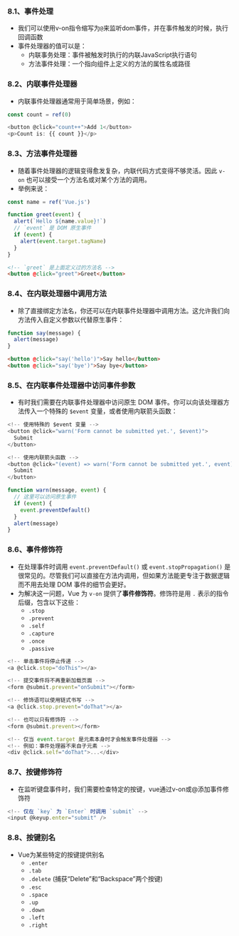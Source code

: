 ### 8.1、事件处理
+ 我们可以使用v-on指令缩写为`@`来监听dom事件，并在事件触发的时候，执行回调函数
+ 事件处理器的值可以是：
	+ 内联事务处理：事件被触发时执行的内联JavaScript执行语句
	+ 方法事件处理：一个指向组件上定义的方法的属性名或路径
### 8.2、内联事件处理器
+ 内联事件处理器通常用于简单场景，例如：
```js
const count = ref(0)

<button @click="count++">Add 1</button>
<p>Count is: {{ count }}</p>
```
### 8.3、方法事件处理器 
+ 随着事件处理器的逻辑变得愈发复杂，内联代码方式变得不够灵活。因此 `v-on` 也可以接受一个方法名或对某个方法的调用。
+ 举例来说：
```js
const name = ref('Vue.js')

function greet(event) {
  alert(`Hello ${name.value}!`)
  // `event` 是 DOM 原生事件
  if (event) {
    alert(event.target.tagName)
  }
}
```
```html
<!-- `greet` 是上面定义过的方法名 -->
<button @click="greet">Greet</button>
```
### 8.4、在内联处理器中调用方法
+ 除了直接绑定方法名，你还可以在内联事件处理器中调用方法。这允许我们向方法传入自定义参数以代替原生事件：
```js
function say(message) {
  alert(message)
}
```
```html
<button @click="say('hello')">Say hello</button>
<button @click="say('bye')">Say bye</button>
```
### 8.5、在内联事件处理器中访问事件参数
+ 有时我们需要在内联事件处理器中访问原生 DOM 事件。你可以向该处理器方法传入一个特殊的 `$event` 变量，或者使用内联箭头函数：
```js
<!-- 使用特殊的 $event 变量 -->
<button @click="warn('Form cannot be submitted yet.', $event)">
  Submit
</button>

<!-- 使用内联箭头函数 -->
<button @click="(event) => warn('Form cannot be submitted yet.', event)">
  Submit
</button>
```
```js
function warn(message, event) {
  // 这里可以访问原生事件
  if (event) {
    event.preventDefault()
  }
  alert(message)
}
```
### 8.6、事件修饰符
+ 在处理事件时调用 `event.preventDefault()` 或 `event.stopPropagation()` 是很常见的。尽管我们可以直接在方法内调用，但如果方法能更专注于数据逻辑而不用去处理 DOM 事件的细节会更好。
+ 为解决这一问题，Vue 为 `v-on` 提供了**事件修饰符**。修饰符是用 `.` 表示的指令后缀，包含以下这些：
	- `.stop`
	- `.prevent`
	- `.self`
	- `.capture`
	- `.once`
	- `.passive`
```js
<!-- 单击事件将停止传递 -->
<a @click.stop="doThis"></a>

<!-- 提交事件将不再重新加载页面 -->
<form @submit.prevent="onSubmit"></form>

<!-- 修饰语可以使用链式书写 -->
<a @click.stop.prevent="doThat"></a>

<!-- 也可以只有修饰符 -->
<form @submit.prevent></form>

<!-- 仅当 event.target 是元素本身时才会触发事件处理器 -->
<!-- 例如：事件处理器不来自子元素 -->
<div @click.self="doThat">...</div>
```
### 8.7、按键修饰符
+ 在监听键盘事件时，我们需要检查特定的按键，vue通过v-on或@添加事件修饰符
```js
<!-- 仅在 `key` 为 `Enter` 时调用 `submit` -->
<input @keyup.enter="submit" />
```
### 8.8、按键别名
+ Vue为某些特定的按键提供别名
	- `.enter`
	- `.tab`
	- `.delete` (捕获“Delete”和“Backspace”两个按键)
	- `.esc`
	- `.space`
	- `.up`
	- `.down`
	- `.left`
	- `.right`
